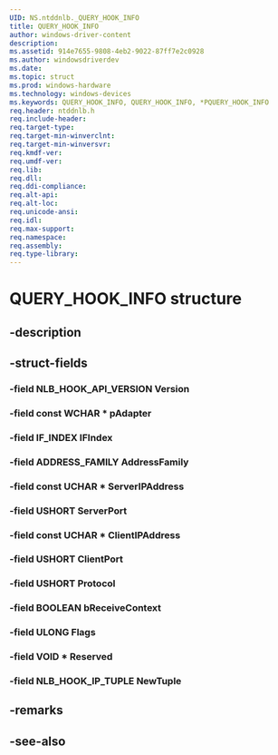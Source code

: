 ```yaml
---
UID: NS.ntddnlb._QUERY_HOOK_INFO
title: QUERY_HOOK_INFO
author: windows-driver-content
description: 
ms.assetid: 914e7655-9808-4eb2-9022-87ff7e2c0928
ms.author: windowsdriverdev
ms.date: 
ms.topic: struct
ms.prod: windows-hardware
ms.technology: windows-devices
ms.keywords: QUERY_HOOK_INFO, QUERY_HOOK_INFO, *PQUERY_HOOK_INFO
req.header: ntddnlb.h
req.include-header:
req.target-type:
req.target-min-winverclnt:
req.target-min-winversvr:
req.kmdf-ver:
req.umdf-ver:
req.lib:
req.dll:
req.ddi-compliance:
req.alt-api:
req.alt-loc:
req.unicode-ansi:
req.idl:
req.max-support:
req.namespace:
req.assembly:
req.type-library:
---
```


# QUERY_HOOK_INFO structure

## -description



## -struct-fields

### -field NLB_HOOK_API_VERSION Version			
 	
### -field const WCHAR * pAdapter			
 	
### -field IF_INDEX IFIndex			
 	
### -field ADDRESS_FAMILY AddressFamily			
 	
### -field const UCHAR * ServerIPAddress			
 	
### -field USHORT ServerPort			
 	
### -field const UCHAR * ClientIPAddress			
 	
### -field USHORT ClientPort			
 	
### -field USHORT Protocol			
 	
### -field BOOLEAN bReceiveContext			
 	
### -field ULONG Flags			
 	
### -field VOID * Reserved			
 	
### -field NLB_HOOK_IP_TUPLE NewTuple			
 	
## -remarks

## -see-also